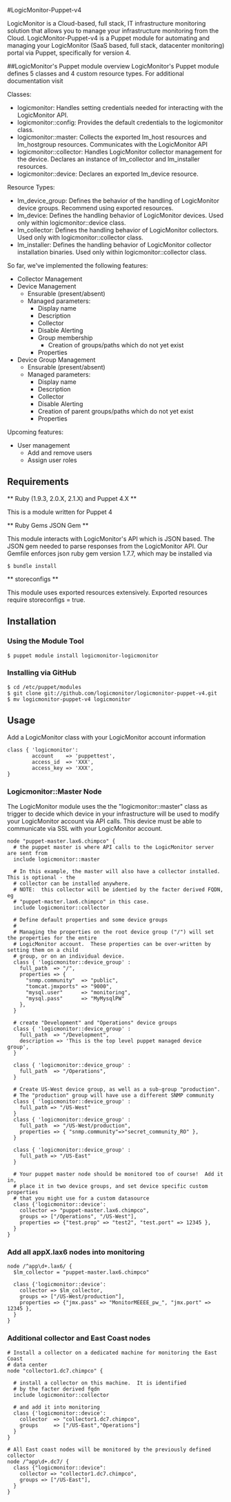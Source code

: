 #LogicMonitor-Puppet-v4

LogicMonitor is a Cloud-based, full stack, IT infrastructure monitoring solution that
allows you to manage your infrastructure monitoring from the Cloud.
LogicMonitor-Puppet-v4 is a Puppet module for automating and managing your LogicMonitor
(SaaS based, full stack, datacenter monitoring) portal via Puppet, specifically for version 4.

##LogicMonitor's Puppet module overview
LogicMonitor's Puppet module defines 5 classes and 4 custom resource types. For additional documentation visit 
<insert Help Documentation URL>

Classes:
* logicmonitor: Handles setting credentials needed for interacting with the LogicMonitor API.
* logicmonitor::config: Provides the default credentials to the logicmonitor class.
* logicmonitor::master: Collects the exported lm_host resources and lm_hostgroup resources. Communicates with the LogicMonitor API
* logicmonitor::collector: Handles LogicMonitor collector management for the device. Declares an instance of lm_collector and lm_installer resources.
* logicmonitor::device: Declares an exported lm_device resource.

Resource Types:
* lm_device_group: Defines the behavior of the handling of LogicMonitor device groups. Recommend using exported resources.
* lm_device: Defines the handling behavior of LogicMonitor devices. Used only within logicmonitor::device class.
* lm_collector: Defines the handling behavior of LogicMonitor collectors. Used only with logicmonitor::collector class.
* lm_installer: Defines the handling behavior of LogicMonitor collector installation binaries. Used only within logicmonitor::collector class.

So far, we've implemented the following features:

* Collector Management
* Device Management
  * Ensurable (present/absent)
  * Managed parameters:
    * Display name
    * Description
    * Collector
    * Disable Alerting
    * Group membership
      * Creation of groups/paths which do not yet exist
    * Properties
* Device Group Management
  * Ensurable (present/absent)
  * Managed parameters:
    * Display name
    * Description
    * Collector
    * Disable Alerting
    * Creation of parent groups/paths which do not yet exist
    * Properties

Upcoming features:

* User management
  * Add and remove users
  * Assign user roles

## Requirements

** Ruby (1.9.3, 2.0.X, 2.1.X) and Puppet 4.X **

This is a module written for Puppet 4

** Ruby Gems  JSON Gem **

This module interacts with LogicMonitor's API which is JSON based. 
The JSON gem needed to parse responses from the LogicMonitor API. 
Our Gemfile enforces json ruby gem version 1.7.7, which may be installed 
via
```
$ bundle install
```

** storeconfigs **

This module uses exported resources extensively. Exported resources require storeconfigs = true.

## Installation

### Using the Module Tool

    $ puppet module install logicmonitor-logicmonitor

### Installing via GitHub

    $ cd /etc/puppet/modules
    $ git clone git://github.com/logicmonitor/logicmonitor-puppet-v4.git
    $ mv logicmonitor-puppet-v4 logicmonitor

## Usage

Add a LogicMonitor class with your LogicMonitor account information

    class { 'logicmonitor':
            account    => 'puppettest',
            access_id  => 'XXX',
            access_key => 'XXX',
    }

### Logicmonitor::Master Node

The LogicMonitor module uses the the "logicmonitor::master" class as trigger
to decide which device in your infrastructure will be used to modify your
LogicMonitor account via API calls.  This device must be able to communicate via
SSL with your LogicMonitor account.


    node "puppet-master.lax6.chimpco" {
      # the puppet master is where API calls to the LogicMonitor server are sent from
      include logicmonitor::master

      # In this example, the master will also have a collector installed.  This is optional - the
      # collector can be installed anywhere.
      # NOTE:  this collector will be identied by the facter derived FQDN, eg
      # "puppet-master.lax6.chimpco" in this case.
      include logicmonitor::collector

      # Define default properties and some device groups
      #
      # Managing the properties on the root device group ("/") will set the properties for the entire
      # LogicMonitor account.  These properties can be over-written by setting them on a child
      # group, or on an individual device.
      class { 'logicmonitor::device_group' :
        full_path  => "/",
        properties => {
          "snmp.community"  => "public",
          "tomcat.jmxports" => "9000",
          "mysql.user"      => "monitoring",
          "mysql.pass"      => "MyMysqlPW"
        },
      }

      # create "Development" and "Operations" device groups
      class { 'logicmonitor::device_group' : 
        full_path  => "/Development",
        description => 'This is the top level puppet managed device group',
      }

      class { 'logicmonitor::device_group' : 
        full_path  => "/Operations",
      }

      # Create US-West device group, as well as a sub-group "production".
      # The "production" group will have use a different SNMP community
      class { 'logicmonitor::device_group' : 
        full_path => "/US-West"
      }
      class { 'logicmonitor::device_group' : 
        full_path  => "/US-West/production",
        properties => { "snmp.community"=>"secret_community_RO" },
      }

      class { 'logicmonitor::device_group' : 
        full_path => "/US-East"
      }

      # Your puppet master node should be monitored too of course!  Add it in,
      # place it in two device groups, and set device specific custom properties
      # that you might use for a custom datasource
      class {'logicmonitor::device':
        collector => "puppet-master.lax6.chimpco",
        groups => ["/Operations", "/US-West"],
        properties => {"test.prop" => "test2", "test.port" => 12345 },
      }
    }

### Add all appX.lax6 nodes into monitoring

    node /^app\d+.lax6/ {
      $lm_collector = "puppet-master.lax6.chimpco"

      class {'logicmonitor::device':
        collector => $lm_collector,
        groups => ["/US-West/production"],
        properties => {"jmx.pass" => "MonitorMEEEE_pw_", "jmx.port" => 12345 },
      }
    }

### Additional collector and East Coast nodes

    # Install a collector on a dedicated machine for monitoring the East Coast
    # data center
    node "collector1.dc7.chimpco" {

      # install a collector on this machine.  It is identified
      # by the facter derived fqdn
      include logicmonitor::collector

      # and add it into monitoring
      class {'logicmonitor::device':
        collector  => "collector1.dc7.chimpco",
        groups     => ["/US-East","Operations"]
      }
    }

    # All East coast nodes will be monitored by the previously defined collector
    node /^app\d+.dc7/ {
      class {"logicmonitor::device":
        collector => "collector1.dc7.chimpco",
        groups => ["/US-East"],
      }
    }

